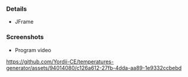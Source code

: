 ### Details
- JFrame

### Screenshots

- Program video

https://github.com/Yordii-CE/temperatures-generator/assets/94014080/c126a612-27fb-4dda-aa89-1e9332ccbebd

